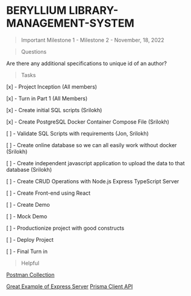 # BERYLLIUM LIBRARY-MANAGEMENT-SYSTEM

> Important
Milestone 1 - 
Milestone 2 - November, 18, 2022

> Questions

Are there any additional specifications to unique id of an author?


> Tasks

[x] - Project Inception (All members)

[x] - Turn in Part 1 (All Members)

[x] - Create initial SQL scripts (Srilokh)

[x] - Create PostgreSQL Docker Container Compose File (Srilokh)

[ ] - Validate SQL Scripts with requirements (Jon, Srilokh)

[ ] - Create online database so we can all easily work without docker (Srilokh)

[ ] -  Create independent javascript application to upload the data to that database (Srilokh)

[ ] - Create CRUD Operations with Node.js Express TypeScript Server

[ ] - Create Front-end using React

[ ] - Create Demo

[ ] - Mock Demo

[ ] - Productionize project with good constructs

[ ] - Deploy Project

[ ] - Final Turn in


> Helpful

[Postman Collection](https://www.getpostman.com/collections/f8032c1c6cde4334f979)

[Great Example of Express Server](https://github.com/geshan/expressjs-structure/blob/master/src/services/programmingLanguages.service.js)
[Prisma Client API](https://www.prisma.io/docs/reference/api-reference/prisma-client-reference#create)
